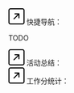<link rel="stylesheet" type="text/css" href="/stylesheets/main.css">

<div class = "adaptive-block" style = "backgruond-image: url('/assets/bg/qiu.png')">
<div class = "token"><img src = "/assets/icon/arrow-up-right-square.svg" alt = "icon"> 快捷导航：</div>
<p>TODO</p>
</div>

<div class = "adaptive-block" style = "backgruond-image: url('/assets/bg/qiu.png')">
<div class = "token"><img src = "/assets/icon/arrow-up-right-square.svg" alt = "icon"> 活动总结：</div>
</div>

<div class = "adaptive-block" style = "backgruond-image: url('/assets/bg/qiu.png')">
<div class = "token"><img src = "/assets/icon/arrow-up-right-square.svg" alt = "icon"> 工作分统计：</div>
</div>